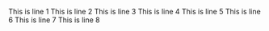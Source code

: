 This is line 1
This is line 2
This is line 3
This is line 4
This is line 5
This is line 6
This is line 7
This is line 8

